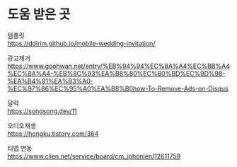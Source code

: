 # 도움 받은 곳

템플릿  
https://ddirim.github.io/mobile-wedding-invitation/

광고제거  
https://www.goohwan.net/entry/%EB%94%94%EC%8A%A4%EC%BB%A4%EC%8A%A4-%EB%8C%93%EA%B8%80%EC%B0%BD%EC%9D%98-%EA%B4%91%EA%B3%A0-%EC%97%86%EC%95%A0%EA%B8%B0how-To-Remove-Ads-on-Disqus

달력  
https://songsong.dev/11

오디오재생  
https://hongku.tistory.com/364

티맵 연동  
https://www.clien.net/service/board/cm_iphonien/12611759
 
